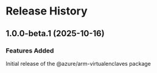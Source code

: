 # Release History
    
## 1.0.0-beta.1 (2025-10-16)

### Features Added

Initial release of the @azure/arm-virtualenclaves package
